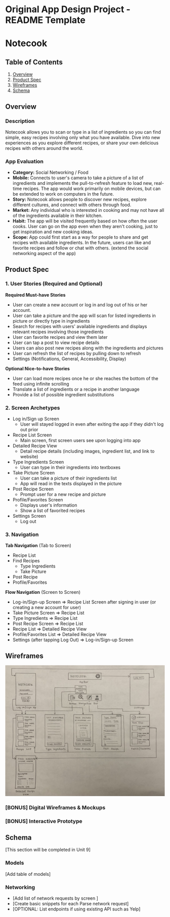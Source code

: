 Original App Design Project - README Template
===

# Notecook

## Table of Contents
1. [Overview](#Overview)
1. [Product Spec](#Product-Spec)
1. [Wireframes](#Wireframes)
2. [Schema](#Schema)

## Overview
### Description
Notecook allows you to scan or type in a list of ingredients so you can find simple, easy recipes involving only what you have available. Dive into new experiences as you explore different recipes, or share your own delicious recipes with others around the world.

### App Evaluation

- **Category:** Social Networking / Food
- **Mobile:** Connects to user's camera to take a picture of a list of ingredients and implements the pull-to-refresh feature to load new, real-time recipes. The app would work primarily on mobile devices, but can be extended to work on computers in the future.
- **Story:** Notecook allows people to discover new recipes, explore different cultures, and connect with others through food. 
- **Market:** Any individual who is interested in cooking and may not have all of the ingredients available in their kitchen. 
- **Habit:** The app will be visited frequently based on how often the user cooks. User can go on the app even when they aren't cooking, just to get inspiration and new cooking ideas.
- **Scope:** App could first start as a way for people to share and get recipes with available ingredients. In the future, users can like and favorite recipes and follow or chat with others. (extend the social networking aspect of the app)

## Product Spec

### 1. User Stories (Required and Optional)

**Required Must-have Stories**

* User can create a new account or log in and log out of his or her account.
* User can take a picture and the app will scan for listed ingredients in picture or directly type in ingredients
* Search for recipes with users' available ingredients and displays relevant recipes involving those ingredients
* User can favorite recipes and view them later
* User can tap a post to view recipe details
* Users can also post new recipes along with the ingredients and pictures
* User can refresh the list of recipes by pulling down to refresh
* Settings (Notifications, General, Accessibility, Display)

**Optional Nice-to-have Stories**

* User can load more recipes once he or she reaches the bottom of the feed using infinite scrolling
* Translate a list of ingredients or a recipe in another language 
* Provide a list of possible ingredient substitutions

### 2. Screen Archetypes

* Log in/Sign up Screen
   * User will stayed logged in even after exiting the app if they didn't log out prior
* Recipe List Screen
   * Main screen, first screen users see upon logging into app
* Detailed Recipe View
   * Detail recipe details (including images, ingredient list, and link to website)
* Type Ingredients Screen
   * User can type in their ingredients into textboxes
* Take Picture Screen
   * User can take a picture of their ingredients list
   * App will read in the texts displayed in the picture
* Post Recipe Screen
   * Prompt user for a new recipe and picture 
* Profile/Favorites Screen
   * Displays user's information
   * Show a list of favorited recipes
* Settings Screen
   * Log out

### 3. Navigation

**Tab Navigation** (Tab to Screen)

* Recipe List
* Find Recipes
    * Type Ingredients
    * Take Picture
* Post Recipe
* Profile/Favorites

**Flow Navigation** (Screen to Screen)

* Log-in/Sign-up Screen => Recipe List Screen after signing in user (or creating a new account for user)
* Take Picture Screen => Recipe List 
* Type Ingredients => Recipe List
* Post Recipe Screen => Recipe List
* Recipe List => Detailed Recipe View
* Profile/Favorites List => Detailed Recipe View
* Settings (after tapping Log Out) => Log-in/Sign-up Screen
   
## Wireframes
<img src="https://github.com/CodePath-Spring-2021/Notecook/blob/main/wireframes.jpg" width=600>

### [BONUS] Digital Wireframes & Mockups

### [BONUS] Interactive Prototype

## Schema 
[This section will be completed in Unit 9]
### Models
[Add table of models]
### Networking
- [Add list of network requests by screen ]
- [Create basic snippets for each Parse network request]
- [OPTIONAL: List endpoints if using existing API such as Yelp]
